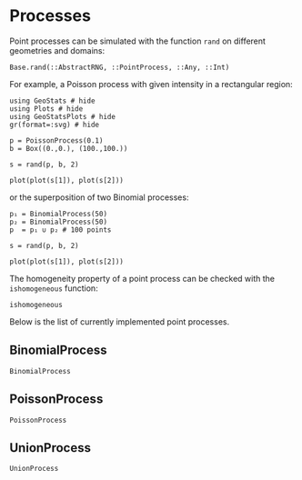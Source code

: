 # Processes

Point processes can be simulated with the function `rand` on
different geometries and domains:

```@docs
Base.rand(::AbstractRNG, ::PointProcess, ::Any, ::Int)
```

For example, a Poisson process with given intensity in a rectangular region:

```@example pointpatterns
using GeoStats # hide
using Plots # hide
using GeoStatsPlots # hide
gr(format=:svg) # hide

p = PoissonProcess(0.1)
b = Box((0.,0.), (100.,100.))

s = rand(p, b, 2)

plot(plot(s[1]), plot(s[2]))
```

or the superposition of two Binomial processes:

```@example pointpatterns
p₁ = BinomialProcess(50)
p₂ = BinomialProcess(50)
p  = p₁ ∪ p₂ # 100 points

s = rand(p, b, 2)

plot(plot(s[1]), plot(s[2]))
```

The homogeneity property of a point process can be checked
with the `ishomogeneous` function:

```@docs
ishomogeneous
```

Below is the list of currently implemented point processes.

## BinomialProcess

```@docs
BinomialProcess
```

## PoissonProcess

```@docs
PoissonProcess
```

## UnionProcess

```@docs
UnionProcess
```
